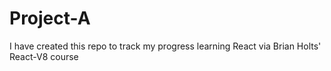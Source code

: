 # Project-A

I have created this repo to track my progress learning React via Brian Holts' React-V8 course
